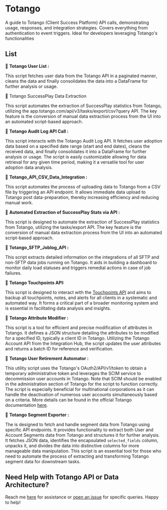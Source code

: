 # Totango
A guide to Totango (Client Success Platform) API calls, demonstrating usage, responses, and integration strategies. Covers everything from authentication to event triggers. Ideal for developers leveraging Totango's functionalities

## List

:bookmark: **Totango User List :** 

This script fetches user data from the Totango API in a paginated manner, cleans the data and finally consolidates the data into a DataFrame for further analysis or usage.

:bookmark: Totango SuccessPlay Data Extraction

This script automates the extraction of SuccessPlay statistics from Totango, utilizing the app.totango.com/api/v3/tasks/export/csv?query API. The key feature is the conversion of manual data extraction process from the UI into an automated script-based approach.

:bookmark: **Totango Audit Log API Call :** 

This script interacts with the Totango Audit Log API. It fetches user adoption data based on a specified date range (start and end dates), cleans the received data, and finally consolidates it into a DataFrame for further analysis or usage. The script is easily customizable allowing for data retrieval for any given time period, making it a versatile tool for user adoption data analysis.

:bookmark: **Totango_API_CSV_Data_Integration :**

This script automates the process of uploading data to Totango from a CSV file by triggering an API endpoint. It allows immediate data upload to Totango post data-preparation, thereby increasing efficiency and reducing manual work. 

:bookmark: **Automated Extraction of SuccessPlay Stats via API :**

This script is designed to automate the extraction of SuccessPlay statistics from Totango, utilizing the tasks/export API. The key feature is the conversion of manual data extraction process from the UI into an automated script-based approach.

:bookmark: **Totango_SFTP_Joblog_API :**

This script extracts detailed information on the integrations of all SFTP and non-SFTP data jobs running on Totango. It aids in building a dashboard to monitor daily load statuses and triggers remedial actions in case of job failures.

:bookmark: **Totango Touchpoints API:**

This script is designed to interact with the [Touchpoints API](https://support.totango.com/hc/en-us/articles/115000597266-Touchpoints-API) and aims to backup all touchpoints, notes, and alerts for all clients in a systematic and automated way. It forms a critical part of a broader monitoring system and is essential in facilitating data analysis and insights.

:bookmark: **Totango Attribute Modifier :**

This script is a tool for efficient and precise modification of attributes in Totango. It defines a JSON structure detailing the attributes to be modified for a specified ID, typically a client ID in Totango. Utilizing the Totango Account API from the Integration Hub, the script updates the user attributes and returns a batch ID for reference and verification.

:bookmark: **Totango User Retirement Automator :** 

This utility script uses the Totango's OAuth2/API/v1/token to obtain a temporary administrative token and leverages the SCIM service to decommission user accounts in Totango. Note that SCIM should be enabled in the administration section of Totango for the script to function correctly. The script is especially beneficial for multinational corporations as it can handle the deactivation of numerous user accounts simultaneously based on a criteria. More details can be found in the official Totango documentation [here](https://support.totango.com/hc/en-us/articles/360021860392-Manage-Totango-users).

:bookmark: **Totango Segment Exporter :**

The is designed to fetch and handle segment data from Totango using specific API endpoints. It provides functionality to extract both User and Account Segments data from Totango and structures it for further analysis. It fetches JSON data, identifies the encapsulated `selected_fields` column, unpacks it, and divides the data into distinctive columns for more manageable data manipulation. This script is an essential tool for those who need to automate the process of extracting and transforming Totango segment data for downstream tasks.

## Need Help with Totango API or Data Architecture?

Reach me [here](mailto:rohit.acharyar@gmail.com) for assistance or [open an issue](https://github.com/yourusername/yourrepository/issues) for specific queries. Happy to help!


